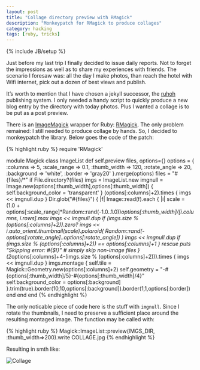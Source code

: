 ```yaml
---
layout: post
title: "Collage directory preview with RMagick"
description: "Monkeypatch for RMagick to produce collages"
category: hacking
tags: [ruby, tricks]
---
```

{% include JB/setup %}

Just before my last trip I finally decided to issue daily reports. Not to forget the impressions as well as to share my experiences with friends. The scenario I foresaw was: all the day I make photos, than reach the hotel with Wifi internet, pick out a dozen of best views and publish.

It’s worth to mention that I have chosen a jekyll successor, the [ruhoh](http://ruhoh.com) publishing system. I only needed a handy script to quickly produce a new blog entry by the directory with today photos. Plus I wanted a collage
is to be put as a post preview.

There is an [ImageMagick](http://imagemagick.org) wrapper for Ruby: [RMagick](http://rmagick.rubyforge.org). The only problem remained: I still needed to produce collage by hands. So, I decided to monkeypatch the library. Below goes the
code of the patch:

{% highlight ruby %}
require 'RMagick'

module Magick
  class ImageList
    def self.preview files, options={}
      options = {
        :columns       => 5,
        :scale_range   => 0.1,
        :thumb_width   => 120,
        :rotate_angle  => 20,
        :background    => 'white',
        :border        => 'gray20'
      }.merge(options)
      files = "#{files}/*" if File.directory?(files)
      imgs = ImageList.new
      imgnull = Image.new(options[:thumb_width],options[:thumb_width]) { self.background_color = 'transparent' }
      (options[:columns]+2).times { imgs << imgnull.dup }
      Dir.glob("#{files}") { |f|
        Image::read(f).each { |i| 
          scale = (1.0 + options[:scale_range]*Random::rand(-1.0..1.0))*options[:thumb_width]/[i.columns, i.rows].max
          imgs << imgnull.dup if (imgs.size % (options[:columns]+2)).zero?
          imgs << i.auto_orient.thumbnail(scale).polaroid(
            Random::rand(-options[:rotate_angle]..options[:rotate_angle])
          )
          imgs << imgnull.dup if (imgs.size % (options[:columns]+2)) == options[:columns]+1
        } rescue puts "Skipping error: #{$!}"  # simply skip non-image files
      }
      (2*options[:columns]+4-(imgs.size % (options[:columns]+2))).times { imgs << imgnull.dup }
      imgs.montage { 
        self.tile             = Magick::Geometry.new(options[:columns]+2) 
        self.geometry         = "-#{options[:thumb_width]/5}-#{options[:thumb_width]/4}"
        self.background_color = options[:background]
      }.trim(true).border(10,10,options[:background]).border(1,1,options[:border])
    end
  end
end
{% endhighlight %}

The only noticable piece of code here is the stuff with `imgnull`. Since I rotate the thumbnails, I need to
preserve a sufficient place around the resulting montaged image. The function may be called with:

{% highlight ruby %}
Magick::ImageList::preview(IMGS_DIR, :thumb_width=>200).write COLLAGE.jpg
{% endhighlight %}

Resulting in smth like:

![Collage](/img/collage.png)